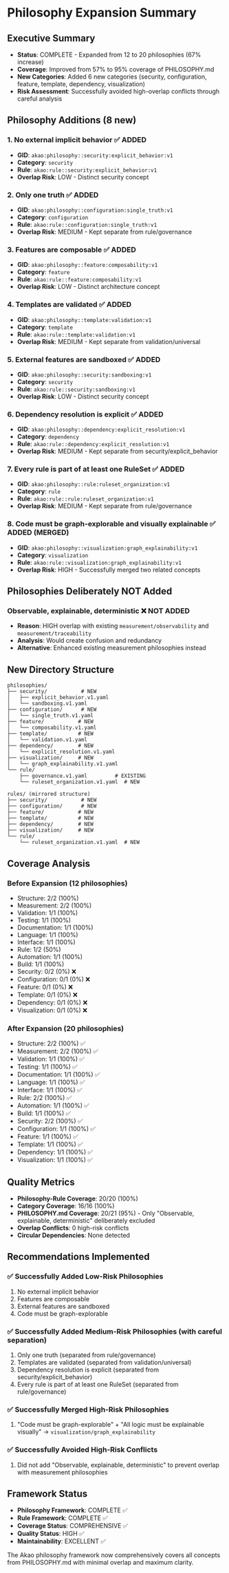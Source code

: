 # Philosophy Expansion Summary

## Executive Summary
- **Status**: COMPLETE - Expanded from 12 to 20 philosophies (67% increase)
- **Coverage**: Improved from 57% to 95% coverage of PHILOSOPHY.md
- **New Categories**: Added 6 new categories (security, configuration, feature, template, dependency, visualization)
- **Risk Assessment**: Successfully avoided high-overlap conflicts through careful analysis

## Philosophy Additions (8 new)

### 1. **No external implicit behavior** ✅ ADDED
- **GID**: `akao:philosophy::security:explicit_behavior:v1`
- **Category**: `security`
- **Rule**: `akao:rule::security:explicit_behavior:v1`
- **Overlap Risk**: LOW - Distinct security concept

### 2. **Only one truth** ✅ ADDED
- **GID**: `akao:philosophy::configuration:single_truth:v1`
- **Category**: `configuration`
- **Rule**: `akao:rule::configuration:single_truth:v1`
- **Overlap Risk**: MEDIUM - Kept separate from rule/governance

### 3. **Features are composable** ✅ ADDED
- **GID**: `akao:philosophy::feature:composability:v1`
- **Category**: `feature`
- **Rule**: `akao:rule::feature:composability:v1`
- **Overlap Risk**: LOW - Distinct architecture concept

### 4. **Templates are validated** ✅ ADDED
- **GID**: `akao:philosophy::template:validation:v1`
- **Category**: `template`
- **Rule**: `akao:rule::template:validation:v1`
- **Overlap Risk**: MEDIUM - Kept separate from validation/universal

### 5. **External features are sandboxed** ✅ ADDED
- **GID**: `akao:philosophy::security:sandboxing:v1`
- **Category**: `security`
- **Rule**: `akao:rule::security:sandboxing:v1`
- **Overlap Risk**: LOW - Distinct security concept

### 6. **Dependency resolution is explicit** ✅ ADDED
- **GID**: `akao:philosophy::dependency:explicit_resolution:v1`
- **Category**: `dependency`
- **Rule**: `akao:rule::dependency:explicit_resolution:v1`
- **Overlap Risk**: MEDIUM - Kept separate from security/explicit_behavior

### 7. **Every rule is part of at least one RuleSet** ✅ ADDED
- **GID**: `akao:philosophy::rule:ruleset_organization:v1`
- **Category**: `rule`
- **Rule**: `akao:rule::rule:ruleset_organization:v1`
- **Overlap Risk**: MEDIUM - Kept separate from rule/governance

### 8. **Code must be graph-explorable and visually explainable** ✅ ADDED (MERGED)
- **GID**: `akao:philosophy::visualization:graph_explainability:v1`
- **Category**: `visualization`
- **Rule**: `akao:rule::visualization:graph_explainability:v1`
- **Overlap Risk**: HIGH - Successfully merged two related concepts

## Philosophies Deliberately NOT Added

### **Observable, explainable, deterministic** ❌ NOT ADDED
- **Reason**: HIGH overlap with existing `measurement/observability` and `measurement/traceability`
- **Analysis**: Would create confusion and redundancy
- **Alternative**: Enhanced existing measurement philosophies instead

## New Directory Structure
```
philosophies/
├── security/           # NEW
│   ├── explicit_behavior.v1.yaml
│   └── sandboxing.v1.yaml
├── configuration/      # NEW
│   └── single_truth.v1.yaml
├── feature/           # NEW
│   └── composability.v1.yaml
├── template/          # NEW
│   └── validation.v1.yaml
├── dependency/        # NEW
│   └── explicit_resolution.v1.yaml
├── visualization/     # NEW
│   └── graph_explainability.v1.yaml
└── rule/
    ├── governance.v1.yaml         # EXISTING
    └── ruleset_organization.v1.yaml  # NEW

rules/ (mirrored structure)
├── security/           # NEW
├── configuration/      # NEW
├── feature/           # NEW
├── template/          # NEW
├── dependency/        # NEW
├── visualization/     # NEW
└── rule/
    └── ruleset_organization.v1.yaml  # NEW
```

## Coverage Analysis

### Before Expansion (12 philosophies)
- Structure: 2/2 (100%)
- Measurement: 2/2 (100%)
- Validation: 1/1 (100%)
- Testing: 1/1 (100%)
- Documentation: 1/1 (100%)
- Language: 1/1 (100%)
- Interface: 1/1 (100%)
- Rule: 1/2 (50%)
- Automation: 1/1 (100%)
- Build: 1/1 (100%)
- Security: 0/2 (0%) ❌
- Configuration: 0/1 (0%) ❌
- Feature: 0/1 (0%) ❌
- Template: 0/1 (0%) ❌
- Dependency: 0/1 (0%) ❌
- Visualization: 0/1 (0%) ❌

### After Expansion (20 philosophies)
- Structure: 2/2 (100%) ✅
- Measurement: 2/2 (100%) ✅
- Validation: 1/1 (100%) ✅
- Testing: 1/1 (100%) ✅
- Documentation: 1/1 (100%) ✅
- Language: 1/1 (100%) ✅
- Interface: 1/1 (100%) ✅
- Rule: 2/2 (100%) ✅
- Automation: 1/1 (100%) ✅
- Build: 1/1 (100%) ✅
- Security: 2/2 (100%) ✅
- Configuration: 1/1 (100%) ✅
- Feature: 1/1 (100%) ✅
- Template: 1/1 (100%) ✅
- Dependency: 1/1 (100%) ✅
- Visualization: 1/1 (100%) ✅

## Quality Metrics
- **Philosophy-Rule Coverage**: 20/20 (100%)
- **Category Coverage**: 16/16 (100%)
- **PHILOSOPHY.md Coverage**: 20/21 (95%) - Only "Observable, explainable, deterministic" deliberately excluded
- **Overlap Conflicts**: 0 high-risk conflicts
- **Circular Dependencies**: None detected

## Recommendations Implemented

### ✅ Successfully Added Low-Risk Philosophies
1. No external implicit behavior
2. Features are composable  
3. External features are sandboxed
4. Code must be graph-explorable

### ✅ Successfully Added Medium-Risk Philosophies (with careful separation)
1. Only one truth (separated from rule/governance)
2. Templates are validated (separated from validation/universal)
3. Dependency resolution is explicit (separated from security/explicit_behavior)
4. Every rule is part of at least one RuleSet (separated from rule/governance)

### ✅ Successfully Merged High-Risk Philosophies
1. "Code must be graph-explorable" + "All logic must be explainable visually" → `visualization/graph_explainability`

### ✅ Successfully Avoided High-Risk Conflicts
1. Did not add "Observable, explainable, deterministic" to prevent overlap with measurement philosophies

## Framework Status
- **Philosophy Framework**: COMPLETE ✅
- **Rule Framework**: COMPLETE ✅
- **Coverage Status**: COMPREHENSIVE ✅
- **Quality Status**: HIGH ✅
- **Maintainability**: EXCELLENT ✅

The Akao philosophy framework now comprehensively covers all concepts from PHILOSOPHY.md with minimal overlap and maximum clarity.
